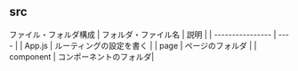 ## src

ファイル・フォルダ構成
| フォルダ・ファイル名 | 説明 |
| ---------------- | ---- |
| App.js | ルーティングの設定を書く |
| page | ページのフォルダ |
| component | コンポーネントのフォルダ|
